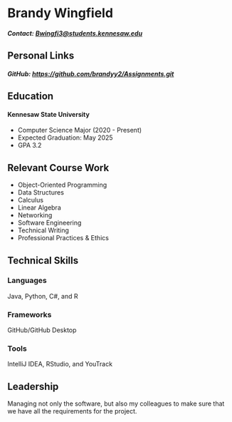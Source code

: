 # Brandy Wingfield
##### Contact: Bwingfi3@students.kennesaw.edu
## Personal Links 
##### GitHub: https://github.com/brandyy2/Assignments.git

## Education
#### Kennesaw State University
+ Computer Science Major (2020 - Present)
+ Expected Graduation: May 2025
+ GPA 3.2

## Relevant Course Work
+ Object-Oriented Programming
+ Data Structures
+ Calculus
+ Linear Algebra
+ Networking
+ Software Engineering
+ Technical Writing
+ Professional Practices & Ethics

## Technical Skills
### Languages
Java, Python, C#, and R
### Frameworks
GitHub/GitHub Desktop
### Tools
IntelliJ IDEA, RStudio, and YouTrack
## Leadership
Managing not only the software, but also my colleagues to make sure that we have all the requirements for the project.

